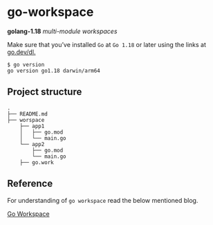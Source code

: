 # go-workspace

**golang-1.18** _multi-module workspaces_

Make sure that you’ve installed `Go` at `Go 1.18` or later using the links at [go.dev/dl.](https://go.dev/dl/)

```shell
$ go version
go version go1.18 darwin/arm64
```

## Project structure

```
.
├── README.md
├── worspace
    ├── app1
    │   ├── go.mod
    │   └── main.go
    └── app2
        ├── go.mod
        └── main.go
    ├── go.work
```

## Reference

For understanding of `go workspace` read the below mentioned blog.

[Go Workspace](https://blog.datumbrain.com/2022/05/25/go-workspace.html)
